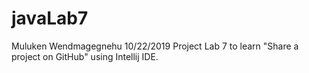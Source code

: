 # javaLab7
Muluken Wendmagegnehu
10/22/2019
Project Lab 7 to learn "Share a project on GitHub" using Intellij IDE.
